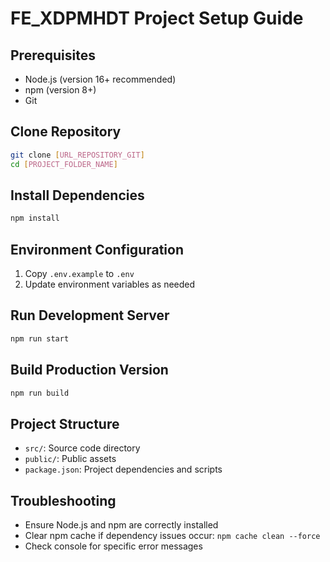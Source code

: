 # FE_XDPMHDT Project Setup Guide

## Prerequisites
- Node.js (version 16+ recommended)
- npm (version 8+)
- Git

## Clone Repository
```bash
git clone [URL_REPOSITORY_GIT]
cd [PROJECT_FOLDER_NAME]
```

## Install Dependencies
```bash
npm install
```

## Environment Configuration
1. Copy `.env.example` to `.env`
2. Update environment variables as needed

## Run Development Server
```bash
npm run start
```

## Build Production Version
```bash
npm run build
```

## Project Structure
- `src/`: Source code directory
- `public/`: Public assets
- `package.json`: Project dependencies and scripts

## Troubleshooting
- Ensure Node.js and npm are correctly installed
- Clear npm cache if dependency issues occur: `npm cache clean --force`
- Check console for specific error messages
